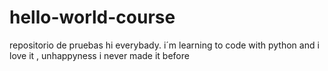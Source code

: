 # hello-world-course
repositorio de pruebas
hi everybady. i´m learning to code with python and i love it , unhappyness i never made it before
